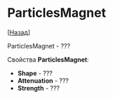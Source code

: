 # ParticlesMagnet

[[Назад](@MenuBar.MenuCreate)]

ParticlesMagnet - ???

Свойства **ParticlesMagnet**:

* **Shape** - ???
* **Attenuation** - ???
* **Strength** - ???
